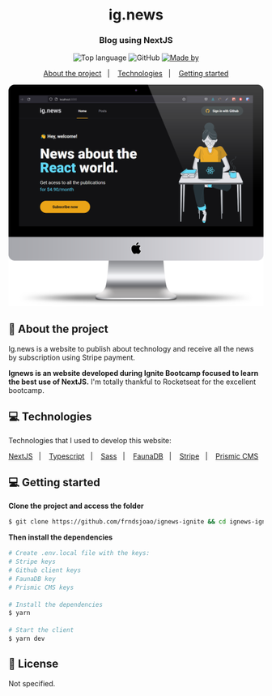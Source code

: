 <h1 align="center">
  ig.news
</h1>
<h3 align="center">
  Blog using NextJS
</h3>

<p align="center">
  <img alt="Top language" src="https://img.shields.io/github/languages/top/frndsjoao/ignews-ignite?color=%2315C465">
  
  <img alt="GitHub" src="https://img.shields.io/github/license/frndsjoao/ignews-ignite?color=%2315C465">

  <a href="https://www.linkedin.com/in/frnds-joao/" target="_blank" rel="noopener noreferrer">
    <img alt="Made by" src="https://img.shields.io/badge/made%20by-João%20Pedro%20A.-%2315C465">
  </a>
  
</p>

<p align="center">
  <a href="#%EF%B8%8F-about-the-project">About the project</a>&nbsp;&nbsp;&nbsp;|&nbsp;&nbsp;&nbsp;
  <a href="#-technologies">Technologies</a>&nbsp;&nbsp;&nbsp;|&nbsp;&nbsp;&nbsp;
  <a href="#-getting-started">Getting started</a>

<p align="center">
  <img alt="mockup" src="./public/images/mockup.png" width="600px">
</p>


## 📄 About the project

Ig.news is a website to publish about technology and receive all the news by subscription using Stripe payment. 

**Ignews is an website developed during Ignite Bootcamp focused to learn the best use of NextJS.**
I'm totally thankful to Rocketseat for the excellent bootcamp.


## 💻 Technologies

Technologies that I used to develop this website:

<p>
  <a href="https://nextjs.org/">NextJS</a>&nbsp;&nbsp;&nbsp;|&nbsp;&nbsp;&nbsp;
  <a href="https://www.typescriptlang.org/">Typescript</a>&nbsp;&nbsp;&nbsp;|&nbsp;&nbsp;&nbsp;
  <a href="https://sass-lang.com/">Sass</a>&nbsp;&nbsp;&nbsp;|&nbsp;&nbsp;&nbsp;
  <a href="https://fauna.com/">FaunaDB</a>&nbsp;&nbsp;&nbsp;|&nbsp;&nbsp;&nbsp;
  <a href="https://stripe.com/br">Stripe</a>&nbsp;&nbsp;&nbsp;|&nbsp;&nbsp;&nbsp;
  <a href="https://prismic.io/">Prismic CMS</a>
</p>


## 💻 Getting started

**Clone the project and access the folder**

```bash
$ git clone https://github.com/frndsjoao/ignews-ignite && cd ignews-ignite
```

**Then install the dependencies**

```bash
# Create .env.local file with the keys:
# Stripe keys
# Github client keys
# FaunaDB key
# Prismic CMS keys

# Install the dependencies
$ yarn

# Start the client
$ yarn dev
```

## 📝 License

Not specified.
